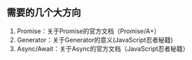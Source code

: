 ## 需要的几个大方向

1. Promise：关于Promise的官方文档（Promise/A+）
2. Generator：关于Generator的意义(JavaScript忍者秘籍)
3. Async/Await：关于Async的官方文档（JavaScript忍者秘籍）